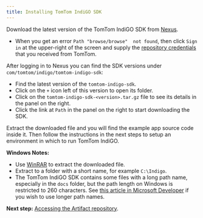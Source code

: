 ```yaml
---
title: Installing TomTom IndiGO SDK
---
```


Download the latest version of the TomTom IndiGO SDK from
[Nexus](https://repo.tomtom.com/#browse/browse:ivi:com%2Ftomtom%2Findigo%2Ftomtom-indigo-sdk).

- When you get an error `Path "browse/browse"  not found`, then click `Sign in` at the upper-right
  of the screen and supply the
  [repository credentials](/tomtom-indigo/documentation/getting-started/introduction)
  that you received from TomTom.

After logging in to Nexus you can find the SDK versions under `com/tomtom/indigo/tomtom-indigo-sdk`:

- Find the latest version of the `tomtom-indigo-sdk`.
- Click on the `+` icon left of this version to open its folder.
- Click on the `tomtom-indigo-sdk-<version>.tar.gz` file to see its details in the panel on the
  right.
- Click the link at `Path` in the panel on the right to start downloading the SDK.

Extract the downloaded file and you will find the example app source code inside it. Then follow the
instructions in the next steps to setup an environment in which to run TomTom IndiGO.

__Windows Notes:__

- Use [WinRAR](https://www.win-rar.com/predownload.html?&L=0) to extract the downloaded file.
- Extract to a folder with a short name, for example `C:\Indigo`.
- The TomTom IndiGO SDK contains some files with a long path name, especially in the `docs` folder, 
  but the path length on Windows is restricted to 260 characters. See
  [this article in Microsoft Developer](https://docs.microsoft.com/en-us/windows/win32/fileio/maximum-file-path-limitation)
  if you wish to use longer path names.

__Next step:__
[Accessing the Artifact repository](/tomtom-indigo/documentation/getting-started/accessing-the-artifact-repository).
